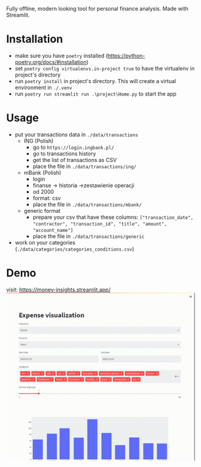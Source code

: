 Fully offline, modern looking tool for personal finance analysis. Made with Streamlit.

# Installation
* make sure you have `poetry` installed (https://python-poetry.org/docs/#installation)
* set `poetry config virtualenvs.in-project true` to have the virtualenv in project's directory
* run `poetry install` in project's directory. This will create a virtual environment in `./.venv`
* run `poetry run streamlit run .\project\Home.py` to start the app

# Usage
* put your transactions data in `./data/transactions`
  * ING (Polish) 
    * go to `https://login.ingbank.pl/`
    * go to transactions history
    * get the list of transactions as CSV
    * place the file in `./data/transactions/ing/`
  * mBank (Polish) 
    * login
    * finanse -> historia ->zestawienie operacji
    * od 2000
    * format: csv
    * place the file in `./data/transactions/mbank/`
  * generic format
    * prepare your csv that have these columns: `["transaction_date", "contractor", "transaction_id", "title", "amount", "account_name"]`
    * place the file in `./data/transactions/generic`
* work on your categories (`./data/categories/categories_conditions.csv`)

# Demo
visit: https://money-insights.streamlit.app/
![](images/streamlit-app-2024-04-11-21-04-86.gif)